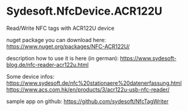 # Sydesoft.NfcDevice.ACR122U
Read/Write NFC tags with ACR122U device

nuget package you can download here: https://www.nuget.org/packages/NFC-ACR122U/

description how to use it is here (in german): https://www.sydesoft-blog.de/nfc-reader-acr122u.html

Some device infos:
https://www.sydesoft.de/nfc%20stationaere%20datenerfassung.html
https://www.acs.com.hk/en/products/3/acr122u-usb-nfc-reader/

sample app on github: https://github.com/sydesoft/NfcTagWriter

